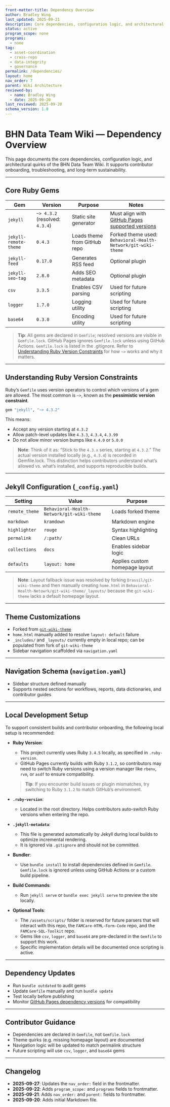 ```yaml
---
front-matter-title: Dependency Overview
author: Bradley Wing
last_updated: 2025-09-21
description: Core dependencies, configuration logic, and architectural notes for the BHN Data Team Wiki.
status: active
program_scope: none
programs:
  - none
tag:
  - asset-coordination
  - cross-repo
  - data-integrity
  - governance
permalink: /dependencies/
layout: home
nav_order: 7
parent: Wiki Architecture
reviewed-by:
  - name: Bradley Wing
  - date: 2025-09-20
last_reviewed: 2025-09-20
schema_version: 1.0  
---
```


# BHN Data Team Wiki — Dependency Overview

This page documents the core dependencies, configuration logic, and architectural quirks of the BHN Data Team Wiki. It supports contributor onboarding, troubleshooting, and long-term sustainability.

---

## Core Ruby Gems

| Gem | Version | Purpose | Notes |
|-----|---------|---------|-------|
| `jekyll` | `~> 4.3.2` (resolved: `4.3.4`) | Static site generator | Must align with [GitHub Pages supported versions](https://pages.github.com/versions/) |
| `jekyll-remote-theme` | `0.4.3` | Loads theme from GitHub repo | Forked theme used: `Behavioral-Health-Network/git-wiki-theme` |
| `jekyll-feed` | `0.17.0` | Generates RSS feed | Optional plugin |
| `jekyll-seo-tag` | `2.8.0` | Adds SEO metadata | Optional plugin |
| `csv` | `3.3.5` | Enables CSV parsing | Used for future scripting |
| `logger` | `1.7.0` | Logging utility | Used for future scripting |
| `base64` | `0.3.0` | Encoding utility | Used for future scripting |

> **Tip**: All gems are declared in `Gemfile`; resolved versions are visible in `Gemfile.lock`. GitHub Pages ignores `Gemfile.lock` unless using GitHub Actions. `Gemfile.lock` is listed in the .gitignore. Refer to [Understanding Ruby Version Constraints](#understanding-ruby-version-constraints) for how `~>` works and why it matters.

---

## Understanding Ruby Version Constraints

Ruby’s `Gemfile` uses version operators to control which versions of a gem are allowed. The most common is `~>`, known as the **pessimistic version constraint**.

```ruby
gem "jekyll", "~> 4.3.2"
```

This means:

- Accept any version starting at `4.3.2`
- Allow patch-level updates like `4.3.3`, `4.3.4`, `4.3.99`
- Do not allow minor version bumps like `4.4.0` or `5.0.0`

> **Note**: Think of it as: “Stick to the `4.3.x` series, starting at `4.3.2`.” The actual version installed locally (e.g., `4.3.4`) is recorded in Gemfile.lock. This distinction helps contributors understand what’s allowed vs. what’s installed, and supports reproducible builds.

---

## Jekyll Configuration (`_config.yaml`)

| Setting | Value | Purpose |
|--------|-------|---------|
| `remote_theme` | `Behavioral-Health-Network/git-wiki-theme` | Loads forked theme |
| `markdown` | `kramdown` | Markdown engine |
| `highlighter` | `rouge` | Syntax highlighting |
| `permalink` | `/:path/` | Clean URLs |
| `collections` | `docs` | Enables sidebar logic |
| `defaults` | `layout: home` | Applies custom homepage layout |

> **Note**: Layout fallback issue was resolved by forking `Drassil/git-wiki-theme` and then manually creating `home.html` in `Behavioral-Health-Netowrk/git-wiki-theme/_layouts/` because the `git-wiki-theme` lacks a default homepage layout.

---

## Theme Customizations

- Forked from [`git-wiki-theme`](https://github.com/Drassil/git-wiki-theme)
- `home.html` manually added to resolve `layout: default` failure
- `_includes/` and `_layouts/` currently empty in local repo; can be populated from fork of `git-wiki-theme`
- Sidebar navigation scaffolded via `navigation.yaml`

---

## Navigation Schema (`navigation.yaml`)

- Sidebar structure defined manually
- Supports nested sections for workflows, reports, data dictionaries, and contributor guides

---

## Local Development Setup

To support consistent builds and contributor onboarding, the following local setup is recommended:

- **Ruby Version**:  
  - This project currently uses Ruby `3.4.5` locally, as specified in `.ruby-version`.
  - GitHub Pages currently builds with Ruby `3.1.2`, so contributors may need to switch Ruby versions using a version manager like `rbenv`, `rvm`, or `asdf` to ensure compatibility.

  > **Tip**: If you encounter build issues or plugin mismatches, try switching to Ruby `3.1.2` to match GitHub’s environment.

- **`.ruby-version`**:  
  - Located in the root directory. Helps contributors auto-switch Ruby versions when entering the repo.

- **`.jekyll-metadata`**:  
  - This file is generated automatically by Jekyll during local builds to optimize incremental rendering.
  - It is ignored via `.gitignore` and should not be committed.

- **Bundler**:  
  - Use `bundle install` to install dependencies defined in `Gemfile`.  
  `Gemfile.lock` is ignored unless using GitHub Actions or a custom build pipeline.

- **Build Commands**:  
  - Run `jekyll serve` or `bundle exec jekyll serve` to preview the site locally.

- **Optional Tools**:  
  - The `/assets/scripts/` folder is reserved for future parsers that will interact with this repo, the `FAMCare-HTML-Form-Code` repo, and the `FAMCare-SQL-Toolkit` repo.
  - Gems like `csv`, `logger`, and `base64` are pre-declared in the `Gemfile` to support this work.
  - Specific implementation details will be documented once scripting is active.

---

## Dependency Updates

- Run `bundle outdated` to audit gems
- Update `Gemfile` manually and run `bundle update`
- Test locally before publishing
- Monitor [GitHub Pages dependency versions](https://pages.github.com/versions/) for compatibility

---

## Contributor Guidance

- Dependencies are declared in `Gemfile`, not `Gemfile.lock`
- Theme quirks (e.g. missing homepage layout) are documented
- Navigation logic will be updated to match permalink structure
- Future scripting will use `csv`, `logger`, and `base64` gems

---

## Changelog

- **2025-09-27**: Updates the `nav_order:` field in the frontmatter.
- **2025-09-22**: Adds `program_scope:` and `programs` fields to frontmatter.
- **2025-09-21**: Adds `nav_order:` and `parent:` fields to frontmatter.
- **2025-09-20**: Adds initial Markdown file.
